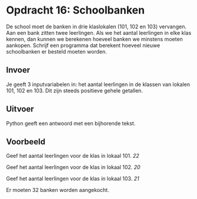 # Opdracht 16: Schoolbanken
De school moet de banken in drie klaslokalen (101, 102 en 103) vervangen. Aan een bank zitten twee leerlingen. Als we het aantal leerlingen in elke klas kennen, dan kunnen we berekenen hoeveel banken we minstens moeten aankopen.
Schrijf een programma dat berekent hoeveel nieuwe schoolbanken er besteld moeten worden.

## Invoer
Je geeft 3 inputvariabelen in: het aantal leerlingen in de klassen van lokalen 101, 102 en 103.
Dit zijn steeds positieve gehele getallen.

## Uitvoer
Python geeft een antwoord met een bijhorende tekst.

## Voorbeeld
Geef het aantal leerlingen voor de klas in lokaal 101. *22*

Geef het aantal leerlingen voor de klas in lokaal 102. *20*

Geef het aantal leerlingen voor de klas in lokaal 103. *21*

Er moeten 32 banken worden aangekocht.